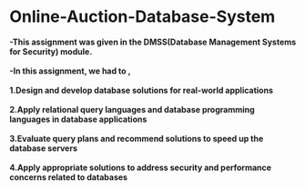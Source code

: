 # Online-Auction-Database-System

**-This assignment was given in the DMSS(Database Management Systems for Security) module.<br><br>
-In this assignment, we had to ,<br><br>
     1.Design and develop database solutions for real-world applications<br><br>
 2.Apply relational query languages and database programming languages in database applications<br><br>
 3.Evaluate query plans and recommend solutions to speed up the database servers<br><br>
 4.Apply appropriate solutions to address security and performance concerns related to databases<br><br>**
